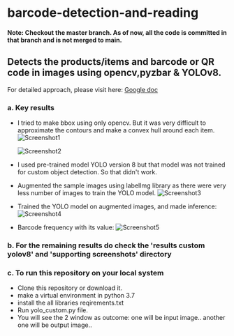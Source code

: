 # barcode-detection-and-reading
#### Note: Checkout the master branch. As of now, all the code is committed in that branch and is not merged to main. 

## Detects the products/items and barcode or QR code in images using opencv,pyzbar & YOLOv8.
For detailed approach, please visit here:
<a href="https://docs.google.com/document/d/1AV1Bz4Qp4_dcAgq6n8fidlKm4TV8mltx9AX2zrdbciQ/edit?usp=sharing" target="_blank">Google doc</a>

### a. Key results 
* I tried to make bbox using only opencv. But it was very difficult to approximate the contours and make a convex hull around each item.
  ![Screenshot1](https://github.com/KumaarBalbir/barcode-detection-and-reading--Mowito/blob/master/supporting%20screenshots/draw%20contours.png) 
  
  ![Screenshot2](https://github.com/KumaarBalbir/barcode-detection-and-reading--Mowito/blob/master/supporting%20screenshots/draw%20convex%20hull.png) 
  
* I used pre-trained model YOLO version 8 but that model was not trained for custom object detection. So that didn't work.
* Augmented the sample images using labelImg library as there were very less number of images to train the YOLO model.
![Screenshot3](https://github.com/KumaarBalbir/barcode-detection-and-reading--Mowito/blob/master/supporting%20screenshots/labelImg_annotation.png)
* Trained the YOLO model on augmented images, and made inference:
![Screenshot4](https://github.com/KumaarBalbir/barcode-detection-and-reading--Mowito/blob/master/supporting%20screenshots/detected%20bbox%20custom%20yolo.png) 
* Barcode frequency with its value:
![Screenshot5](https://github.com/KumaarBalbir/barcode-detection-and-reading--Mowito/blob/master/supporting%20screenshots/barcode%20cnt%20ss.png) 

### b. For the remaining results do check the 'results custom yolov8' and  'supporting screenshots'  directory 

### c. To run this repository on your local system
* Clone this repository or download it. 
* make a virtual environment in python 3.7
* install the all libraries reqirements.txt
* Run yolo_custom.py file.
* You will see the 2 window as outcome: one will be input image.. another one will be output image..


  

